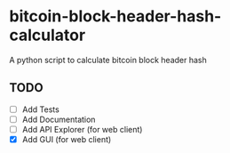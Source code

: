 # bitcoin-block-header-hash-calculator
A python script to calculate bitcoin block header hash

## TODO
- [ ] Add Tests
- [ ] Add Documentation
- [ ] Add API Explorer (for web client)
- [x] Add GUI (for web client)
